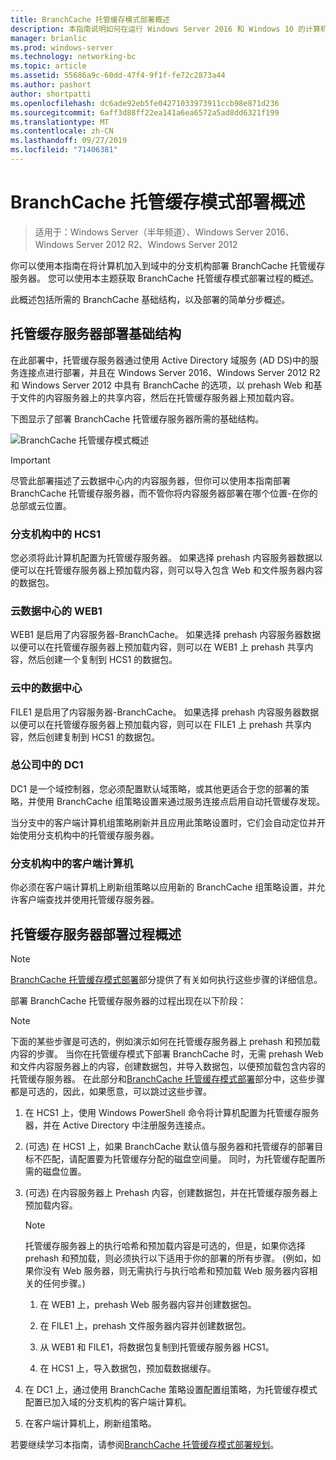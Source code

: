 ```yaml
---
title: BranchCache 托管缓存模式部署概述
description: 本指南说明如何在运行 Windows Server 2016 和 Windows 10 的计算机上以托管缓存模式部署 BranchCache
manager: brianlic
ms.prod: windows-server
ms.technology: networking-bc
ms.topic: article
ms.assetid: 55686a9c-60dd-47f4-9f1f-fe72c2873a44
ms.author: pashort
author: shortpatti
ms.openlocfilehash: dc6ade92eb5fe04271033973911ccb98e871d236
ms.sourcegitcommit: 6aff3d88ff22ea141a6ea6572a5ad8dd6321f199
ms.translationtype: MT
ms.contentlocale: zh-CN
ms.lasthandoff: 09/27/2019
ms.locfileid: "71406381"
---
```

# <a name="branchcache-hosted-cache-mode-deployment-overview"></a>BranchCache 托管缓存模式部署概述

>适用于：Windows Server（半年频道）、Windows Server 2016、Windows Server 2012 R2、Windows Server 2012

你可以使用本指南在将计算机加入到域中的分支机构部署 BranchCache 托管缓存服务器。 您可以使用本主题获取 BranchCache 托管缓存模式部署过程的概述。

此概述包括所需的 BranchCache 基础结构，以及部署的简单分步概述。

## <a name="bkmk_components"></a>托管缓存服务器部署基础结构

在此部署中，托管缓存服务器通过使用 Active Directory 域服务 \(AD DS\)中的服务连接点进行部署，并且在 Windows Server 2016、Windows Server 2012 R2 和 Windows Server 2012 中具有 BranchCache 的选项，以 prehash Web 和基于文件的内容服务器上的共享内容，然后在托管缓存服务器上预加载内容。

下图显示了部署 BranchCache 托管缓存服务器所需的基础结构。

![BranchCache 托管缓存模式概述](../../../media/BranchCache-Hcm-Overview/Bc-Hcm-Overview.jpg)

> [!IMPORTANT]
> 尽管此部署描述了云数据中心内的内容服务器，但你可以使用本指南部署 BranchCache 托管缓存服务器，而不管你将内容服务器部署在哪个位置-在你的总部或云位置。

### <a name="hcs1-in-the-branch-office"></a>分支机构中的 HCS1

您必须将此计算机配置为托管缓存服务器。 如果选择 prehash 内容服务器数据以便可以在托管缓存服务器上预加载内容，则可以导入包含 Web 和文件服务器内容的数据包。

### <a name="web1-in-the-cloud-data-center"></a>云数据中心的 WEB1

WEB1 是启用了内容服务器\-BranchCache。 如果选择 prehash 内容服务器数据以便可以在托管缓存服务器上预加载内容，则可以在 WEB1 上 prehash 共享内容，然后创建一个复制到 HCS1 的数据包。

### <a name="file1-in-the-cloud-data-center"></a>云中的数据中心

FILE1 是启用了内容服务器\-BranchCache。 如果选择 prehash 内容服务器数据以便可以在托管缓存服务器上预加载内容，则可以在 FILE1 上 prehash 共享内容，然后创建复制到 HCS1 的数据包。
  
### <a name="dc1-in-the-main-office"></a>总公司中的 DC1

DC1 是一个域控制器，您必须配置默认域策略，或其他更适合于您的部署的策略，并使用 BranchCache 组策略设置来通过服务连接点启用自动托管缓存发现。

当分支中的客户端计算机组策略刷新并且应用此策略设置时，它们会自动定位并开始使用分支机构中的托管缓存服务器。

### <a name="client-computers-in-the-branch-office"></a>分支机构中的客户端计算机

你必须在客户端计算机上刷新组策略以应用新的 BranchCache 组策略设置，并允许客户端查找并使用托管缓存服务器。

## <a name="bkmk_overview"></a>托管缓存服务器部署过程概述

>[!NOTE]
>[BranchCache 托管缓存模式部署](4-Bc-Hcm-Deployment.md)部分提供了有关如何执行这些步骤的详细信息。

部署 BranchCache 托管缓存服务器的过程出现在以下阶段：

>[!NOTE]
>下面的某些步骤是可选的，例如演示如何在托管缓存服务器上 prehash 和预加载内容的步骤。 当你在托管缓存模式下部署 BranchCache 时，无需 prehash Web 和文件内容服务器上的内容，创建数据包，并导入数据包，以便预加载包含内容的托管缓存服务器。 在此部分和[BranchCache 托管缓存模式部署](4-Bc-Hcm-Deployment.md)部分中，这些步骤都是可选的，因此，如果愿意，可以跳过这些步骤。

1. 在 HCS1 上，使用 Windows PowerShell 命令将计算机配置为托管缓存服务器，并在 Active Directory 中注册服务连接点。

2. \(可选\) 在 HCS1 上，如果 BranchCache 默认值与服务器和托管缓存的部署目标不匹配，请配置要为托管缓存分配的磁盘空间量。 同时，为托管缓存配置所需的磁盘位置。

3. \(可选\) 在内容服务器上 Prehash 内容，创建数据包，并在托管缓存服务器上预加载内容。

    > [!NOTE]
    > 托管缓存服务器上的执行哈希和预加载内容是可选的，但是，如果你选择 prehash 和预加载，则必须执行以下适用于你的部署的所有步骤。 \(例如，如果你没有 Web 服务器，则无需执行与执行哈希和预加载 Web 服务器内容相关的任何步骤。\)

    1. 在 WEB1 上，prehash Web 服务器内容并创建数据包。

    2. 在 FILE1 上，prehash 文件服务器内容并创建数据包。

    3. 从 WEB1 和 FILE1，将数据包复制到托管缓存服务器 HCS1。

    4. 在 HCS1 上，导入数据包，预加载数据缓存。

4. 在 DC1 上，通过使用 BranchCache 策略设置配置组策略，为托管缓存模式配置已加入域的分支机构的客户端计算机。

5. 在客户端计算机上，刷新组策略。

若要继续学习本指南，请参阅[BranchCache 托管缓存模式部署规划](3-Bc-Hcm-Plan.md)。